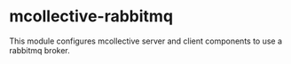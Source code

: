 # mcollective-rabbitmq

This module configures mcollective server and client components to use a rabbitmq broker.

